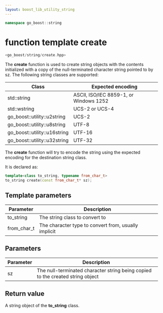 ```yaml
---
layout: boost_lib_utility_string
---
```


```c++
namespace go_boost::string
```

# function template create

```c++
<go_boost/string/create.hpp>
```

The **create** function is used to create string objects with the contents
initialized with a copy of the null-terminated character string pointed to
by sz. The following string classes are supported:

Class|Expected encoding
-|-
std\::string|ASCII, ISO/IEC 8859-1, or Windows 1252
std\::wstring|UCS-2 or UCS-4
go_boost\::utility\::u2string|UCS-2
go_boost\::utility\::u8string|UTF-8
go_boost\::utility\::u16string|UTF-16
go_boost\::utility\::u32string|UTF-32

The **create** function will try to encode the string using the expected
encoding for the destination string class.

It is declared as:

```c++
template<class to_string, typename from_char_t>
to_string create(const from_char_t* sz);
```

## Template parameters

Parameter | Description
-|-
to_string|The string class to convert to
from_char_t|The character type to convert from, usually implicit

## Parameters

Parameter | Description
-|-
sz|The null-terminated character string being copied to the created string object

## Return value

A string object of the **to_string** class.

